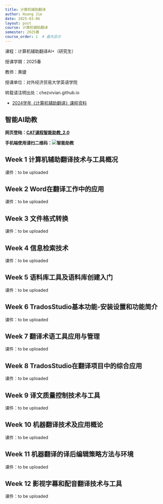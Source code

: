 ```yaml
---
title: 计算机辅助翻译
author: Huang Jie
date: 2025-03-06
layout: post
course: 计算机辅助翻译
semester: 2025春
course_order: 1  # 最先显示  
---
```


课程：计算机辅助翻译AI+（研究生）

授课学期：2025春

教师：黄婕

授课单位：对外经济贸易大学英语学院

转载请注明出处：chezvivian.github.io

- [2024学年《计算机辅助翻译》课程资料](/archive/2024-10-01-CAT-2024)  


## 智能AI助教

**网页登陆：[CAT课程智能助教_2.0](https://udify.app/chat/cowvutHCzOFeVfaw)**

**手机端使用请扫二维码：![智能助教](https://chezvivian.github.io/class/assets/CAT助教_2.0.png)**

<script>
 window.difyChatbotConfig = {
  token: 'cowvutHCzOFeVfaw'
 }
</script>
<script
 src="https://udify.app/embed.min.js"
 id="cowvutHCzOFeVfaw"
 defer>
</script>
<style>
  #dify-chatbot-bubble-button {
    background-color: #1C64F2 !important;
  }
  #dify-chatbot-bubble-window {
    width: 40rem !important;
    height: 45rem !important;
  }
</style>


## Week 1 计算机辅助翻译技术与工具概况

课件：to be uploaded 

## Week 2 Word在翻译工作中的应用

课件：to be uploaded 

## Week 3 文件格式转换

课件：to be uploaded 

## Week 4 信息检索技术

课件：to be uploaded 

## Week 5 语料库工具及语料库创建入门

课件：to be uploaded 

## Week 6 TradosStudio基本功能-安装设置和功能简介

课件：to be uploaded 

## Week 7 翻译术语工具应用与管理

课件：to be uploaded 

## Week 8 TradosStudio在翻译项目中的综合应用

课件：to be uploaded 

## Week 9 译文质量控制技术与工具

课件：to be uploaded 

## Week 10 机器翻译技术及应用概论

课件：to be uploaded 

## Week 11  机器翻译的译后编辑策略方法与环境

课件：to be uploaded 

## Week 12  影视字幕和配音翻译技术与工具

课件：to be uploaded 


